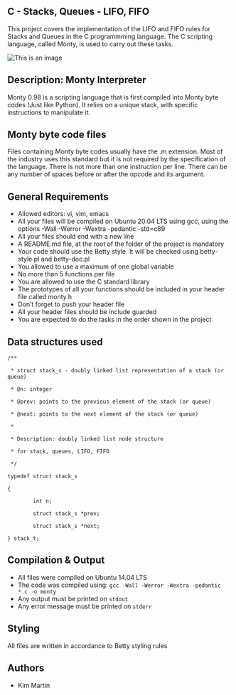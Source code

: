 ## C - Stacks, Queues - LIFO, FIFO

This project covers the implementation of the LIFO and FIFO rules for Stacks and Queues in the C programmming language.
The C scripting language, called Monty, is used to carry out these tasks.


![This is an image](https://pbs.twimg.com/media/CFYYWy6UEAE9Ow-.png)

## Description: Monty Interpreter
Monty 0.98 is a scripting language that is first compiled into Monty byte codes (Just like Python). It relies on a unique stack, with specific instructions to manipulate it.

## Monty byte code files
Files containing Monty byte codes usually have the .m extension. Most of the industry uses this standard but it is not required by the specification of the language. There is not more than one instruction per line. There can be any number of spaces before or after the opcode and its argument.


## General Requirements
* Allowed editors: vi, vim, emacs
* All your files will be compiled on Ubuntu 20.04 LTS using gcc, using the options -Wall -Werror -Wextra -pedantic -std=c89
* All your files should end with a new line
* A README.md file, at the root of the folder of the project is mandatory
* Your code should use the Betty style. It will be checked using betty-style.pl and betty-doc.pl
* You allowed to use a maximum of one global variable
* No more than 5 functions per file
* You are allowed to use the C standard library
* The prototypes of all your functions should be included in your header file called monty.h
* Don’t forget to push your header file
* All your header files should be include guarded
* You are expected to do the tasks in the order shown in the project

## Data structures used
```
/**

 * struct stack_s - doubly linked list representation of a stack (or queue)

 * @n: integer

 * @prev: points to the previous element of the stack (or queue)

 * @next: points to the next element of the stack (or queue)

 *

 * Description: doubly linked list node structure

 * for stack, queues, LIFO, FIFO

 */

typedef struct stack_s

{

        int n;

        struct stack_s *prev;

        struct stack_s *next;

} stack_t;

```
## Compilation & Output
* All files were compiled on Ubuntu 14.04 LTS
* The code was compiled using: `gcc -Wall -Werror -Wextra -pedantic *.c -o monty` 
* Any output must be printed on `stdout`
* Any error message must be printed on `stderr`


## Styling
All files are written in accordance to Betty styling rules

## Authors
* Kim Martin
